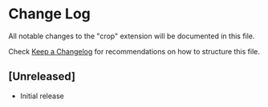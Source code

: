 # Change Log

All notable changes to the "crop" extension will be documented in this file.

Check [Keep a Changelog](http://keepachangelog.com/) for recommendations on how to structure this file.

## [Unreleased]

- Initial release